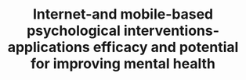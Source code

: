 --- 
abstract: '' 
authors: 
 - admin
 -  T Van Daele
 -  T Nordgreen
 -  M Karekla
 -  A Compare
 -  C Zarbo
 -  ...
doi: '' 
featured: false 
publication: '*European Psychologist*, 1' 
publication_short: '' 
publishDate: '2018-01-01' 
title: 'Internet-and mobile-based psychological interventions- applications  efficacy  and potential for improving mental health' 
url_code: '' 
url_dataset: '' 
url_pdf: '' 
url_poster: '' 
url_project: '' 
url_slides: '' 
url_source: '' 
url_video: '' 
---